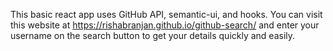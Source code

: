 This basic react app uses GitHub API, semantic-ui, and hooks.
You can visit this website at https://rishabranjan.github.io/github-search/ and enter your username on the search button to get your details quickly and easily.

